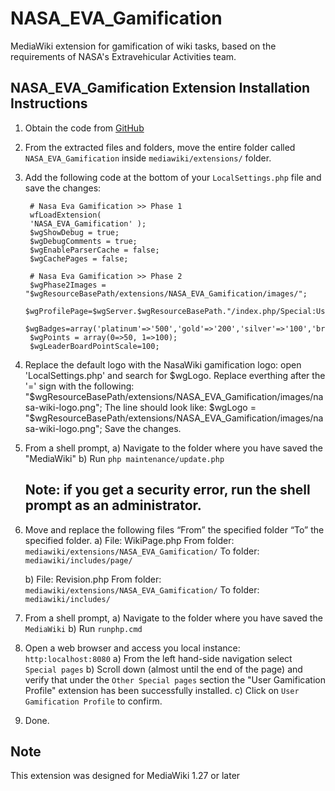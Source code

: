 # NASA_EVA_Gamification

MediaWiki extension for gamification of wiki tasks, based on the requirements of NASA's Extravehicular Activities team.

## NASA_EVA_Gamification Extension Installation Instructions

1. Obtain the code from [GitHub](https://github.com/SWEN670NASAEVA2/NASA_EVA_Gamification)

2. From the extracted files and folders, move the entire folder called `NASA_EVA_Gamification` inside `mediawiki/extensions/` folder.

3. Add the following code at the bottom of your `LocalSettings.php` file and save the changes:

		# Nasa Eva Gamification >> Phase 1
		wfLoadExtension(
		'NASA_EVA_Gamification' );
		$wgShowDebug = true;
		$wgDebugComments = true;
		$wgEnableParserCache = false;
		$wgCachePages = false;

		# Nasa Eva Gamification >> Phase 2
		$wgPhase2Images = "$wgResourceBasePath/extensions/NASA_EVA_Gamification/images/";
		$wgProfilePage=$wgServer.$wgResourceBasePath."/index.php/Special:UserGamificationProfile";
		$wgBadges=array('platinum'=>'500','gold'=>'200','silver'=>'100','bronze'=>'50');
		$wgPoints = array(0=>50, 1=>100);
		$wgLeaderBoardPointScale=100;

4. Replace the default logo with the NasaWiki gamification logo: open 'LocalSettings.php' and search for $wgLogo.  Replace everthing after the '=' sign with the following:
		"$wgResourceBasePath/extensions/NASA_EVA_Gamification/images/nasa-wiki-logo.png";
	The line should look like:
		$wgLogo = "$wgResourceBasePath/extensions/NASA_EVA_Gamification/images/nasa-wiki-logo.png";
	Save the changes.

5. From a shell prompt,
	a) Navigate to the folder where you have saved the "MediaWiki"
	b) Run `php maintenance/update.php`

	## Note: if you get a security error, run the shell prompt as an administrator.

6. Move and replace the following files “From” the specified folder “To” the specified folder.
	a)
		File: WikiPage.php
		From folder: `mediawiki/extensions/NASA_EVA_Gamification/`
		To folder:  `mediawiki/includes/page/`

	b)
	  File: Revision.php
		From folder: `mediawiki/extensions/NASA_EVA_Gamification/`
		To folder:   `mediawiki/includes/`

7. From a shell prompt,
	a) Navigate to the folder where you have saved the `MediaWiki`
	b) Run `runphp.cmd`

8. Open a web browser and access you local instance: `http:localhost:8080`
	a) From the left hand-side navigation select `Special pages`
  b) Scroll down (almost until the end of the page) and verify that under the `Other Special pages` section the "User Gamification Profile" extension has been successfully installed.
	c) Click on `User Gamification Profile` to confirm.

9. Done.

## Note
This extension was designed for MediaWiki 1.27 or later
